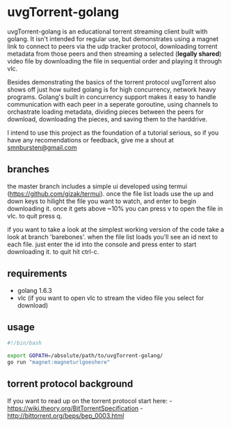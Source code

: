 # uvgTorrent-golang

uvgTorrent-golang is an educational torrent streaming client built with golang. It isn't intended for regular use, but demonstrates using a magnet link to connect to peers via the udp tracker protocol, downloading torrent metadata from those peers and then streaming a selected (**__legally shared__**) video file by downloading the file in sequential order and playing it through vlc. 

Besides demonstrating the basics of the torrent protocol uvgTorrent also shows off just how suited golang is for high concurrency, network heavy programs. Golang's built in concurrency support makes it easy to handle communication with each peer in a seperate goroutine, using channels to orchastrate loading metadata, dividing pieces between the peers for download, downloading the pieces, and saving them to the harddrive.

I intend to use this project as the foundation of a tutorial serious, so if you have any recomendations or feedback, give me a shout at smnbursten@gmail.com

## branches

the master branch includes a simple ui developed using termui (https://github.com/gizak/termui). once the file list loads use the up and down keys to hilight the file you want to watch, and enter to begin downloading it. once it gets above ~10% you can press v to open the file in vlc. to quit press q.

if you want to take a look at the simplest working version of the code take a look at branch 'barebones'. when the file list loads you'll see an id next to each file. just enter the id into the console and press enter to start downloading it. to quit hit ctrl-c.

## requirements

- golang 1.6.3
- vlc (if you want to open vlc to stream the video file you select for download)

## usage

```bash
#!/bin/bash

export GOPATH=/absolute/path/to/uvgTorrent-golang/
go run "magnet:magneturlgoeshere"
```

## torrent protocol background

If you want to read up on the torrent protocol start here:
    - https://wiki.theory.org/BitTorrentSpecification
    - http://bittorrent.org/beps/bep_0003.html